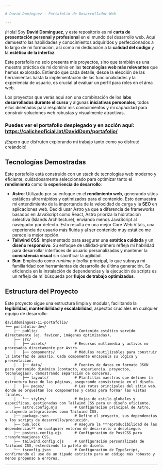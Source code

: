 ```yaml
---

# David Domínguez - Portafolio de Desarrollador Web

---
```


¡Hola! Soy **David Domínguez**, y este repositorio es mi **carta de presentación personal y profesional** en el mundo del desarrollo web. Aquí demuestro las habilidades y conocimientos adquiridos y perfeccionados a lo largo de mi formación, así como mi dedicación a la **calidad del código** y la **estética de la interfaz**.

Este portafolio no solo presenta mis proyectos, sino que también es una muestra práctica de mi dominio en las **tecnologías web más relevantes** que hemos explorado. Entiendo que cada detalle, desde la elección de las herramientas hasta la implementación de las funcionalidades y la experiencia de usuario, es crucial al evaluar un perfil para roles en el área web.

Los proyectos que verás aquí son una combinación de los **labs desarrollados durante el curso** y algunas **iniciativas personales**, todos ellos diseñados para respaldar mis conocimientos y mi capacidad para construir soluciones web robustas y visualmente atractivas.

### Puedes ver el portafolio desplegado y en acción aquí: **https://calicheoficial.lat/DavidDom/portafolio/**

¡Espero que disfruten explorando mi trabajo tanto como yo disfruté creándolo!

## Tecnologías Demostradas

Este portafolio está construido con un stack de tecnologías web moderno y eficiente, cuidadosamente seleccionado para optimizar tanto el **rendimiento** como la **experiencia de desarrollo**:

* **Astro**: Utilizado por su enfoque en el **rendimiento web**, generando sitios estáticos ultrarrápidos y optimizados para el contenido. Esto demuestra mi entendimiento de la importancia de la velocidad de carga y la **SEO** en aplicaciones web.
Decidí usar Astro ya que a diferencia de frameworks basados en JavaScript como React, Astro prioriza la hidratación selectiva (Islands Architecture), enviando menos JavaScript al navegador por defecto. Esto resulta en una mejor Core Web Vitals, una experiencia de usuario más fluida y al ser contenido muy estático me parece la mejor opción. 
* **Tailwind CSS**: Implementado para asegurar una **estética cuidada** y un **diseño responsivo**. Su enfoque de utilidad-primero refleja mi habilidad para desarrollar interfaces de usuario personalizadas y mantener la **consistencia visual** sin sacrificar la agilidad.
* **Bun**: Empleado como *runtime* y *toolkit* principal, lo que subraya mi familiaridad con herramientas de desarrollo de última generación. Su eficiencia en la instalación de dependencias y la ejecución de scripts es un reflejo de mi búsqueda por **flujos de trabajo optimizados**.

## Estructura del Proyecto

Este proyecto sigue una estructura limpia y modular, facilitando la **legibilidad, mantenibilidad y escalabilidad**, aspectos cruciales en cualquier equipo de desarrollo:

```text
daviddominguez-11-portafolio/
└── portafolio-dev/
    ├── public/                 # Contenido estático servido directamente (ej. favicon, imágenes optimizadas).
    ├── src/
    │   ├── assets/             # Recursos multimedia y activos no procesados directamente por Astro.
    │   ├── components/         # Módulos reutilizables para construir la interfaz de usuario. Cada componente encapsula su lógica y presentación.
    │   ├── data/               # Fuentes de datos en formato JSON para contenido dinámico (contacto, experiencia, proyectos, tecnologías), demostrando separación de concerns.
    │   ├── layouts/            # Plantillas maestras que definen la estructura base de las páginas, asegurando consistencia en el diseño.
    │   ├── pages/              # Las rutas principales del sitio web, donde se orquestan los componentes y datos para formar las vistas finales.
    │   └── styles/             # Hojas de estilo globales y específicas, gestionadas con Tailwind CSS para un diseño eficiente.
    ├── astro.config.mjs        # Configuración principal de Astro, incluyendo integraciones como Tailwind CSS.
    ├── package.json            # Define el proyecto, sus dependencias y los scripts de desarrollo/producción.
    ├── bun.lock                # Asegura la **reproducibilidad de las dependencias** en cualquier entorno de desarrollo o despliegue.
    ├── postcss.config.cjs      # Configuración de PostCSS para transformaciones CSS.
    ├── tailwind.config.cjs     # Configuración personalizada de Tailwind CSS, extendiendo la paleta de diseño.
    └── tsconfig.json           # Configuración de TypeScript, confirmando el uso de un tipado estricto para un código más robusto y menos propenso a errores.
```

---

